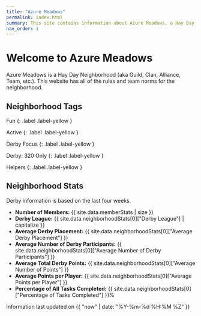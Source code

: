 ```yaml
---
title: "Azure Meadows"
permalink: index.html
summary: This site contains information about Azure Meadows, a Hay Day neighborhood
nav_order: 1
---
```


# Welcome to Azure Meadows

Azure Meadows is a Hay Day Neighborhood (aka Guild, Clan, Alliance, Team, etc.).  This website has all of the rules and team norms for the neighborhood.

## Neighborhood Tags

<div class="code-example" markdown="1">
Fun
{: .label .label-yellow }

Active
{: .label .label-yellow }

Derby Focus
{: .label .label-yellow }

Derby: 320 Only
{: .label .label-yellow }

Helpers
{: .label .label-yellow }
</div>


## Neighborhood Stats

Derby information is based on the last four weeks.

- **Number of Members:** {{ site.data.memberStats | size }}
- **Derby League:** {{ site.data.neighborhoodStats[0]["Derby League"] | capitalize }}
- **Average Derby Placement:** {{ site.data.neighborhoodStats[0]["Average Derby Placement"] }}
- **Average Number of Derby Participants:** {{ site.data.neighborhoodStats[0]["Average Number of Derby Participants"] }}
- **Average Total Derby Points:** {{ site.data.neighborhoodStats[0]["Average Number of Points"] }}
- **Average Points per Player:** {{ site.data.neighborhoodStats[0]["Average Points per Player"] }}
- **Percentage of All Tasks Completed:** {{ site.data.neighborhoodStats[0]["Percentage of Tasks Completed"] }}%

Information last updated on {{ "now" | date: "%Y-%m-%d %H:%M %Z" }}